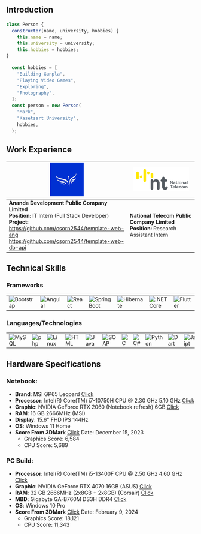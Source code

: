 ## Introduction
```js
class Person {
  constructor(name, university, hobbies) {
    this.name = name;
    this.university = university;
    this.hobbies = hobbies;
}
```

```js
  const hobbies = [
    "Building Gunpla",
    "Playing Video Games",
    "Exploring",
    "Photography",
  ];
  const person = new Person(
    "Mark",
    "Kasetsart University",
    hobbies,
  );
```
## Work Experience

| <img src="https://github.com/csorn2544/csorn2544/blob/main/logo1.png" width="90"> | <img src="https://github.com/csorn2544/csorn2544/blob/main/logo2.png" width="150"> |
|---|---|
| **Ananda Development Public Company Limited**<br>**Position:** IT Intern (Full Stack Developer)<br> **Project:** <br>https://github.com/csorn2544/template-web-ang<br>https://github.com/csorn2544/template-web-db-api | **National Telecom Public Company Limited**<br>**Position:** Research Assistant Intern |

## Technical Skills

### Frameworks
<table>
	<tr>
		<td><img width="50" src="https://user-images.githubusercontent.com/25181517/183898054-b3d693d4-dafb-4808-a509-bab54cf5de34.png" alt="Bootstrap" title="Bootstrap"/></td>
		<td><img width="50" src="https://user-images.githubusercontent.com/25181517/183890595-779a7e64-3f43-4634-bad2-eceef4e80268.png" alt="Angular" title="Angular"/></td>
		<td><img width="50" src="https://user-images.githubusercontent.com/25181517/183897015-94a058a6-b86e-4e42-a37f-bf92061753e5.png" alt="React" title="React"/></td>
		<td><img width="50" src="https://user-images.githubusercontent.com/25181517/183891303-41f257f8-6b3d-487c-aa56-c497b880d0fb.png" alt="Spring Boot" title="Spring Boot"/></td>
		<td><img width="50" src="https://user-images.githubusercontent.com/25181517/117207493-49665200-adf4-11eb-808e-a9c0fcc2a0a0.png" alt="Hibernate" title="Hibernate"/></td>
		<td><img width="50" src="https://user-images.githubusercontent.com/25181517/121405754-b4f48f80-c95d-11eb-8893-fc325bde617f.png" alt=".NET Core" title=".NET Core"/></td>
		<td><img width="50" src="https://user-images.githubusercontent.com/25181517/186150365-da1eccce-6201-487c-8649-45e9e99435fd.png" alt="Flutter" title="Flutter"/></td>
	</tr>
</table>

### Languages/Technologies

<table>
  <tr>
    <td><img width="50" src="https://user-images.githubusercontent.com/25181517/183896128-ec99105a-ec1a-4d85-b08b-1aa1620b2046.png" alt="MySQL" title="MySQL"/></td>
    <td><img width="50" src="https://user-images.githubusercontent.com/25181517/183570228-6a040b9f-3ddf-47a2-a201-743121dac664.png" alt="php" title="php"/></td>
    <td><img width="50" src="https://github.com/marwin1991/profile-technology-icons/assets/76662862/2481dc48-be6b-4ebb-9e8c-3b957efe69fa" alt="Linux" title="Linux"/></td>
    <td><img width="50" src="https://user-images.githubusercontent.com/25181517/192158954-f88b5814-d510-4564-b285-dff7d6400dad.png" alt="HTML" title="HTML"/></td>
    <td><img width="50" src="https://user-images.githubusercontent.com/25181517/117201156-9a724800-adec-11eb-9a9d-3cd0f67da4bc.png" alt="Java" title="Java"/></td>
    <td><img width="50" src="https://user-images.githubusercontent.com/25181517/192107860-9a9f0894-0e34-4ab3-964d-6297ee4c00e9.png" alt="SOAP" title="SOAP"/></td>
    <td><img width="50" src="https://user-images.githubusercontent.com/25181517/192106070-46255bcf-65e6-4c6b-a296-bf8d0d8fb2a7.png" alt="C" title="C"/></td>
    <td><img width="50" src="https://user-images.githubusercontent.com/25181517/121405384-444d7300-c95d-11eb-959f-913020d3bf90.png" alt="C#" title="C#"/></td>
    <td><img width="50" src="https://user-images.githubusercontent.com/25181517/183423507-c056a6f9-1ba8-4312-a350-19bcbc5a8697.png" alt="Python" title="Python"/></td>
    <td><img width="50" src="https://user-images.githubusercontent.com/25181517/186150304-1568ffdf-4c62-4bdc-9cf1-8d8efcea7c5b.png" alt="Dart" title="Dart"/></td>
    <td><img width="50" src="https://user-images.githubusercontent.com/25181517/117447155-6a868a00-af3d-11eb-9cfe-245df15c9f3f.png" alt="JavaScript" title="JavaScript"/></td>
    <td><img width="50" src="https://user-images.githubusercontent.com/25181517/183890598-19a0ac2d-e88a-4005-a8df-1ee36782fde1.png" alt="TypeScript" title="TypeScript"/></td>
  </tr>
</table>

## Hardware Specifications
### Notebook:

- **Brand**: MSI GP65 Leopard [Click](https://www.msi.com/Laptop/GP65-Leopard-10SFK/Specification)
- **Processor**: Intel(R) Core(TM) i7-10750H CPU @ 2.30 GHz 5.10 GHz [Click](https://www.intel.com/content/www/us/en/products/sku/201837/intel-core-i710750h-processor-12m-cache-up-to-5-00-ghz/specifications.html)
- **Graphic**: NVIDIA GeForce RTX 2060 (Notebook refresh) 6GB [Click](https://www.nvidia.com/en-us/geforce/20-series/)
- **RAM**: 16 GB 2666MHz (MSI) 
- **Display**: 15.6" FHD IPS 144Hz
- **OS**: Windows 11 Home
- **Score From 3DMark** [Click](http://www.3dmark.com/spy/43866630) Date: December 15, 2023
  - Graphics Score: 6,584
  - CPU Score: 5,689

### PC Build:

- **Processor**: Intel(R) Core(TM) i5-13400F CPU @ 2.50 GHz 4.60 GHz [Click](https://www.intel.com/content/www/us/en/products/sku/230501/intel-core-i513400f-processor-20m-cache-up-to-4-60-ghz/specifications.html)
- **Graphic**: NVIDIA GeForce RTX 4070 16GB (ASUS) [Click](https://www.asus.com/th/motherboards-components/graphics-cards/dual/dual-rtx4070-o12g/)
- **RAM**: 32 GB 2666MHz (2x8GB + 2x8GB) (Corsair) [Click](https://www.corsair.com/us/en/p/memory/cmk16gx4m2d2666c16/vengeancea-lpx-16gb-2-x-8-gb-ddr4-dram-2666mhz-c16-memory-kit-black-cmk16gx4m2d2666c16)
- **MBD**: Gigabyte GA-B760M DS3H DDR4 [Click](https://www.gigabyte.com/th/Motherboard/B760M-DS3H-DDR4-rev-10#kf)
- **OS**: Windows 10 Pro
- **Score From 3DMark** [Click](https://www.3dmark.com/spy/45513934) Date: February 9, 2024
  - Graphics Score: 18,121
  - CPU Score: 11,343
